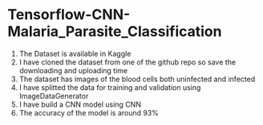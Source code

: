 # Tensorflow-CNN-Malaria_Parasite_Classification
1) The Dataset is available in Kaggle
2) I have cloned the dataset from one of the github repo so save the downloading and uploading time
3) The dataset has images of the blood cells both uninfected and infected
4) I have splitted the data for training and validation using ImageDataGenerator
5) I have build a CNN model using CNN 
6) The accuracy of the model is around 93%
